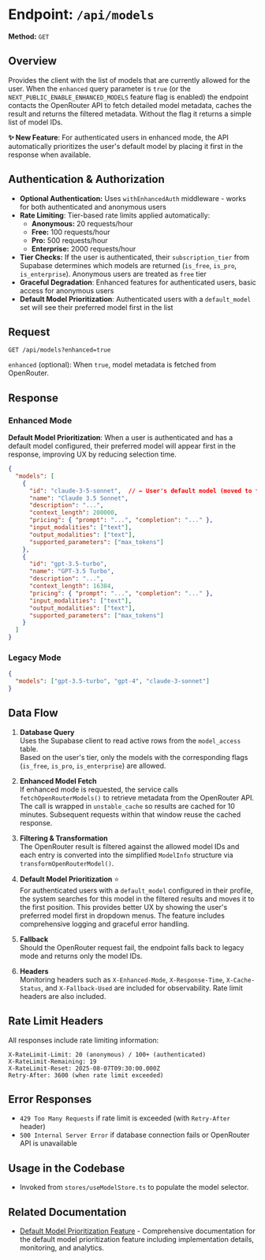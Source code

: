 # Endpoint: `/api/models`

**Method:** `GET`

## Overview

Provides the client with the list of models that are currently allowed for the user. When the `enhanced` query parameter is `true` (or the `NEXT_PUBLIC_ENABLE_ENHANCED_MODELS` feature flag is enabled) the endpoint contacts the OpenRouter API to fetch detailed model metadata, caches the result and returns the filtered metadata. Without the flag it returns a simple list of model IDs.

**✨ New Feature**: For authenticated users in enhanced mode, the API automatically prioritizes the user's default model by placing it first in the response when available.

## Authentication & Authorization

- **Optional Authentication:** Uses `withEnhancedAuth` middleware - works for both authenticated and anonymous users
- **Rate Limiting**: Tier-based rate limits applied automatically:
  - **Anonymous:** 20 requests/hour
  - **Free:** 100 requests/hour
  - **Pro:** 500 requests/hour
  - **Enterprise:** 2000 requests/hour
- **Tier Checks:** If the user is authenticated, their `subscription_tier` from Supabase determines which models are returned (`is_free`, `is_pro`, `is_enterprise`). Anonymous users are treated as `free` tier
- **Graceful Degradation**: Enhanced features for authenticated users, basic access for anonymous users
- **Default Model Prioritization**: Authenticated users with a `default_model` set will see their preferred model first in the list

## Request

```http
GET /api/models?enhanced=true
```

`enhanced` (optional): When `true`, model metadata is fetched from OpenRouter.

## Response

### Enhanced Mode

**Default Model Prioritization**: When a user is authenticated and has a default model configured, their preferred model will appear first in the response, improving UX by reducing selection time.

```json
{
  "models": [
    {
      "id": "claude-3-5-sonnet",  // ← User's default model (moved to first position)
      "name": "Claude 3.5 Sonnet",
      "description": "...",
      "context_length": 200000,
      "pricing": { "prompt": "...", "completion": "..." },
      "input_modalities": ["text"],
      "output_modalities": ["text"],
      "supported_parameters": ["max_tokens"]
    },
    {
      "id": "gpt-3.5-turbo",
      "name": "GPT‑3.5 Turbo",
      "description": "...",
      "context_length": 16384,
      "pricing": { "prompt": "...", "completion": "..." },
      "input_modalities": ["text"],
      "output_modalities": ["text"],
      "supported_parameters": ["max_tokens"]
    }
  ]
}
```

### Legacy Mode

```json
{
  "models": ["gpt-3.5-turbo", "gpt-4", "claude-3-sonnet"]
}
```

## Data Flow

1. **Database Query**  
   Uses the Supabase client to read active rows from the `model_access` table.  
   Based on the user's tier, only the models with the corresponding flags (`is_free`, `is_pro`, `is_enterprise`) are allowed.
2. **Enhanced Model Fetch**  
   If enhanced mode is requested, the service calls `fetchOpenRouterModels()` to retrieve metadata from the OpenRouter API.  
   The call is wrapped in `unstable_cache` so results are cached for 10 minutes. Subsequent requests within that window reuse the cached response.
3. **Filtering & Transformation**  
   The OpenRouter result is filtered against the allowed model IDs and each entry is converted into the simplified `ModelInfo` structure via `transformOpenRouterModel()`.
   
4. **Default Model Prioritization** ⭐  
   For authenticated users with a `default_model` configured in their profile, the system searches for this model in the filtered results and moves it to the first position. This provides better UX by showing the user's preferred model first in dropdown menus. The feature includes comprehensive logging and graceful error handling.
   
5. **Fallback**  
   Should the OpenRouter request fail, the endpoint falls back to legacy mode and returns only the model IDs.
5. **Headers**  
   Monitoring headers such as `X-Enhanced-Mode`, `X-Response-Time`, `X-Cache-Status`, and `X-Fallback-Used` are included for observability. Rate limit headers are also included.

## Rate Limit Headers

All responses include rate limiting information:

```
X-RateLimit-Limit: 20 (anonymous) / 100+ (authenticated)
X-RateLimit-Remaining: 19
X-RateLimit-Reset: 2025-08-07T09:30:00.000Z
Retry-After: 3600 (when rate limit exceeded)
```

## Error Responses

- `429 Too Many Requests` if rate limit is exceeded (with `Retry-After` header)
- `500 Internal Server Error` if database connection fails or OpenRouter API is unavailable

## Usage in the Codebase

- Invoked from `stores/useModelStore.ts` to populate the model selector.

## Related Documentation

- [Default Model Prioritization Feature](./models-default-prioritization.md) - Comprehensive documentation for the default model prioritization feature including implementation details, monitoring, and analytics.

